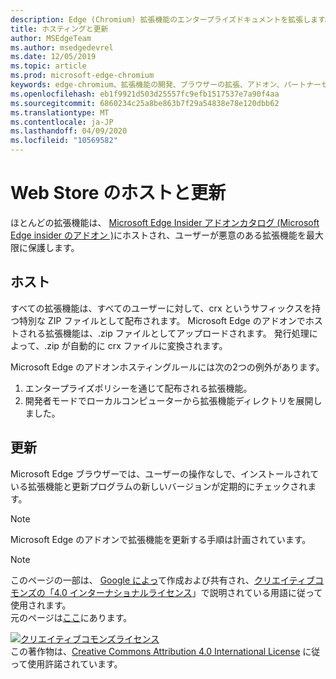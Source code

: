 ```yaml
---
description: Edge (Chromium) 拡張機能のエンタープライズドキュメントを拡張します。
title: ホスティングと更新
author: MSEdgeTeam
ms.author: msedgedevrel
ms.date: 12/05/2019
ms.topic: article
ms.prod: microsoft-edge-chromium
keywords: edge-chromium、拡張機能の開発、ブラウザーの拡張、アドオン、パートナーセンター、開発者
ms.openlocfilehash: eb1f9921d503d25557fc9efb1517537e7a90f4aa
ms.sourcegitcommit: 6860234c25a8be863b7f29a54838e78e120dbb62
ms.translationtype: MT
ms.contentlocale: ja-JP
ms.lasthandoff: 04/09/2020
ms.locfileid: "10569582"
---
```

# Web Store のホストと更新  

ほとんどの拡張機能は、 [Microsoft Edge Insider アドオンカタログ (Microsoft Edge insider のアドオン \)][MicrosoftStoreExtensions]にホストされ、ユーザーが悪意のある拡張機能を最大限に保護します。  

## ホスト  

すべての拡張機能は、すべてのユーザーに対して、crx というサフィックスを持つ特別な ZIP ファイルとして配布されます。  Microsoft Edge のアドオンでホストされる拡張機能は、.zip ファイルとしてアップロードされます。 発行処理によって、.zip が自動的に crx ファイルに変換されます。  

Microsoft Edge のアドオンホスティングルールには次の2つの例外があります。  

1.  エンタープライズポリシーを通じて配布される拡張機能。  
1.  開発者モードでローカルコンピューターから拡張機能ディレクトリを展開しました。  

## 更新  

Microsoft Edge ブラウザーでは、ユーザーの操作なしで、インストールされている拡張機能と更新プログラムの新しいバージョンが定期的にチェックされます。  

> [!NOTE]
> Microsoft Edge のアドオンで拡張機能を更新する手順は計画されています。  

<!-- image links -->

<!-- links -->  

[MicrosoftStoreExtensions]: https://microsoftedge.microsoft.com/insider-addons/category/EdgeExtensions "拡張機能-Microsoft Edge Insider アドオン"  

> [!NOTE]
> このページの一部は、 [Google によっ][GoogleSitePolicies]て作成および共有され、[クリエイティブコモンズの「4.0 インターナショナルライセンス][CCA4IL]」で説明されている用語に従って使用されます。  
> 元のページは[ここ](https://developer.chrome.com/extensions/hosting)にあります。  

[![クリエイティブコモンズライセンス][CCby4Image]][CCA4IL]  
この著作物は、[Creative Commons Attribution 4.0 International License][CCA4IL] に従って使用許諾されています。  

[CCA4IL]: https://creativecommons.org/licenses/by/4.0  
[CCby4Image]: https://i.creativecommons.org/l/by/4.0/88x31.png  
[GoogleSitePolicies]: https://developers.google.com/terms/site-policies  
